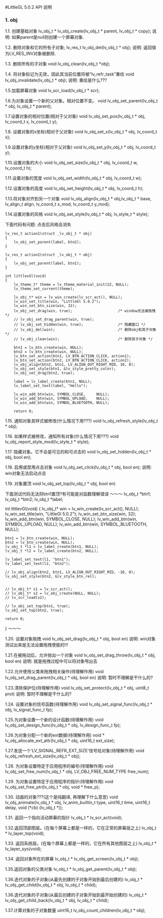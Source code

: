 #LittleGL 5.0.2 API 说明

### 1. obj

1.1. 创建基础对象
lv_obj_t * lv_obj_create(lv_obj_t * parent, lv_obj_t * copy); 
说明: 如果parent是null则创建一个屏幕对象.

1.2.  删除对象和它的所有子对象;
lv_res_t lv_obj_del(lv_obj_t * obj);
说明: 返回值为LV_RES_INV对象被删除. 
    	
1.3. 删除所有的子对象
void lv_obj_clean(lv_obj_t *obj);

1.4. 将对象标记为无效，因此其当前位置将被“lv_refr_task”重绘
void lv_obj_invalidate(lv_obj_t * obj);
说明: 重绘是什么???

1.5.加载屏幕对象
void lv_scr_load(lv_obj_t * scr);

1.6.为对象设置一个新的父对象。相对位置不变。
void lv_obj_set_parent(lv_obj_t * obj, lv_obj_t * parent);

1.7.设置对象的相对位置(相对于父对象)
void lv_obj_set_pos(lv_obj_t * obj, lv_coord_t x, lv_coord_t y);

1.8. 设置对象的x坐标(相对于父对象)
void lv_obj_set_x(lv_obj_t * obj, lv_coord_t x);

1.9.设置对象的y坐标(相对于父对象)
void lv_obj_set_y(lv_obj_t * obj, lv_coord_t y);

1.10.设置对象的大小
void lv_obj_set_size(lv_obj_t * obj, lv_coord_t w, lv_coord_t h);

1.11.设置对象的宽度
void lv_obj_set_width(lv_obj_t * obj, lv_coord_t w); 

1.12.设置对象的高度
void lv_obj_set_height(lv_obj_t * obj, lv_coord_t h);

1.13.将对象对齐到另一个对象
void lv_obj_align(lv_obj_t * obj,lv_obj_t * base, lv_align_t align, lv_coord_t x_mod, lv_coord_t y_mod);

1.14.设置对象的风格
void lv_obj_set_style(lv_obj_t * obj, lv_style_t * style);

下面代码有问题: 点击后风格会消失
~~~
lv_res_t action1(struct _lv_obj_t * obj)
{
    lv_obj_set_parent(label, btn2); 
}

lv_res_t action2(struct _lv_obj_t * obj)
{
    lv_obj_set_parent(label, btn1); 
}

int littlevGl(void)
{
    lv_theme_t* theme = lv_theme_material_init(22, NULL); 
    lv_theme_set_current(theme); 
    
    lv_obj_t* win = lv_win_create(lv_scr_act(), NULL); 
    lv_win_set_title(win, "LittleGl 5.0.2"); 
    lv_win_set_btn_size(win, 32); 
    lv_obj_set_drag(win, true);                     /* window无法被拖拽 */
    // lv_obj_set_drag_parent(win, true); 
    // lv_obj_set_hidden(win, true);                /* 隐藏窗口 */
    // lv_obj_del(win);                             /* 删除obj和其子对象 */
    // lv_obj_clean(win);                           /* 删除其子对象 */

    btn1 = lv_btn_create(win, NULL); 
    btn2 = lv_btn_create(win, NULL); 
    lv_btn_set_action(btn1, LV_BTN_ACTION_CLICK, action1); 
    lv_btn_set_action(btn2, LV_BTN_ACTION_CLICK, action2);
    lv_obj_align(btn2, btn1, LV_ALIGN_OUT_RIGHT_MID, 10, 0); 
    lv_obj_set_style(btn1, &lv_style_pretty_color);
    lv_obj_set_drag(btn2, true); 

    label = lv_label_create(btn1, NULL); 
    lv_label_set_text(label, "Hello"); 

    lv_win_add_btn(win, SYMBOL_CLOSE,     NULL); 
    lv_win_add_btn(win, SYMBOL_UPLOAD,    NULL); 
    lv_win_add_btn(win, SYMBOL_BLUETOOTH, NULL); 

    return 0;
~~~

1.15. 通知对象其样式被修改(什么情况下用???)
void lv_obj_refresh_style(lv_obj_t * obj);

1.16. 如果样式被修改，通知所有对象(什么情况下用???)
void lv_obj_report_style_mod(lv_style_t * style);

1.17. 隐藏对象。它不会是可见的和可点击的
void lv_obj_set_hidden(lv_obj_t * obj, bool en);

1.18. 启用或禁用点击对象
void lv_obj_set_click(lv_obj_t * obj, bool en);
说明: win对象无法启动点击

1.19. 对象置顶
void lv_obj_set_top(lv_obj_t * obj, bool en)

下面测试代码无法将btn1置顶?有可能是对函数理解错误
～～～
lv_obj_t *btn1; 
lv_obj_t *btn2; 
lv_obj_t *label; 

int littlevGl(void)
{
    lv_obj_t* win = lv_win_create(lv_scr_act(), NULL); 
    lv_win_set_title(win, "LittleGl 5.0.2"); 
    lv_win_set_btn_size(win, 32); 
    lv_win_add_btn(win, SYMBOL_CLOSE,     NULL); 
    lv_win_add_btn(win, SYMBOL_UPLOAD,    NULL); 
    lv_win_add_btn(win, SYMBOL_BLUETOOTH, NULL); 

    btn1 = lv_btn_create(win, NULL); 
    btn2 = lv_btn_create(win, NULL); 
    lv_obj_t *l1 = lv_label_create(btn1, NULL); 
    lv_obj_t *l2 = lv_label_create(btn2, NULL);

    lv_label_set_text(l1, "btn1"); 
    lv_label_set_text(l2, "btn2");   

    // lv_obj_align(btn2, btn1, LV_ALIGN_OUT_RIGHT_MID, -10, 0); 
    lv_obj_set_style(btn2, &lv_style_btn_rel); 


    // lv_obj_t* s1 = lv_scr_act(); 
    // lv_obj_t* s2 = lv_obj_create(NULL, NULL); 
    // lv_scr_load(s2);

    // lv_obj_set_top(btn1, true); 
    lv_obj_set_top(btn2, true); 

    return 0; 
}
～～～

1.20. 设置对象拖拽
void lv_obj_set_drag(lv_obj_t * obj, bool en)
说明: win对象测试出来是无法设置拖拽使能的!!!

1.21.在被拖动后，允许抛出一个对象
void lv_obj_set_drag_throw(lv_obj_t * obj, bool en)
说明: 就是拖拽过程中可以将对象甩出去

1.22.允许使用父类来拖拽相关操作(待理解作用)
void lv_obj_set_drag_parent(lv_obj_t * obj, bool en)
说明: 暂时不理解是干什么的?

1.23.清除保护位(待理解作用)
void lv_obj_set_protect(lv_obj_t * obj, uint8_t prot)
说明: 暂时不理解是干什么的?

1.24. 设置对象的信号函数(待理解作用)
void lv_obj_set_signal_func(lv_obj_t * obj, lv_signal_func_t fp);

1.25.为对象设置一个新的设计函数(待理解作用)
void lv_obj_set_design_func(lv_obj_t * obj, lv_design_func_t fp);

1.26.为对象分配一个新的ext数据(待理解作用)
void * lv_obj_allocate_ext_attr(lv_obj_t * obj, uint16_t ext_size);

1.27.发送一个'LV_SIGNAL_REFR_EXT_SIZE'信号给对象(待理解作用)
void lv_obj_refresh_ext_size(lv_obj_t * obj);

1.28. 为对象设置特定于应用程序的编号(待理解作用)
void lv_obj_set_free_num(lv_obj_t * obj, LV_OBJ_FREE_NUM_TYPE free_num);

1.29. 为对象设置特定于应用程序的指针(待理解作用)
void lv_obj_set_free_ptr(lv_obj_t * obj, void * free_p);

1.30. 动画的对象???(这个是纯翻译, 再理解下什么意思)
void lv_obj_animate(lv_obj_t * obj, lv_anim_builtin_t type, uint16_t time, uint16_t delay, void (*cb) (lv_obj_t *));

1.31. 返回一个指向活动屏幕的指针
lv_obj_t * lv_scr_act(void);

1.32.返回顶部图层。(在每个屏幕上都是一样的，它在正常的屏幕层之上)
lv_obj_t * lv_layer_top(void);

1.33. 返回系统层。(在每个屏幕上都是一样的，它在所有其他图层之上)
lv_obj_t * lv_layer_sys(void);

1.34. 返回对象所在的屏幕
lv_obj_t * lv_obj_get_screen(lv_obj_t * obj);

1.35.返回对象的父类对象
lv_obj_t * lv_obj_get_parent(lv_obj_t * obj);

 1.36.迭代对象的子对象(从最先创建的子对象开始到最后创建的)
lv_obj_t * lv_obj_get_child(lv_obj_t * obj, lv_obj_t * child);

 1.36.迭代对象的子对象(从最后创建的子对象开始到最开始创建的)
lv_obj_t * lv_obj_get_child_back(lv_obj_t * obj, lv_obj_t * child);

1.37.计算对象的子对象数量
uint16_t lv_obj_count_children(lv_obj_t * obj);
